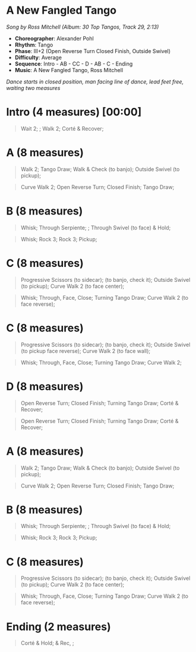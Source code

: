 # A New Fangled Tango
*Song by Ross Mitchell (Album: 30 Top Tangos, Track 29, 2:13)*

* **Choreographer**: Alexander Pohl
* **Rhythm**: Tango
* **Phase**: III+2 (Open Reverse Turn Closed Finish, Outside Swivel)
* **Difficulty**: Average
* **Sequence**: Intro - AB - CC - D - AB - C - Ending
* **Music**: A New Fangled Tango, Ross Mitchell

*Dance starts in closed position, man facing line of dance, lead feet free, waiting two measures*

# Intro (4 measures) [00:00]

> Wait 2; ; Walk 2; Corté & Recover;

# A (8 measures)

> Walk 2; Tango Draw; Walk & Check (to banjo); Outside Swivel (to pickup);

> Curve Walk 2; Open Reverse Turn; Closed Finish; Tango Draw;

# B (8 measures)

> Whisk; Through Serpiente; ; Through Swivel (to face) & Hold;

> Whisk; Rock 3; Rock 3; Pickup;

# C (8 measures)

> Progressive Scissors (to sidecar); (to banjo, check it); Outside Swivel (to pickup); Curve Walk 2 (to face center);

> Whisk; Through, Face, Close; Turning Tango Draw; Curve Walk 2 (to face reverse);

# C (8 measures)

> Progressive Scissors (to sidecar); (to banjo, check it); Outside Swivel (to pickup face reverse); Curve Walk 2 (to face wall);

> Whisk; Through, Face, Close; Turning Tango Draw; Curve Walk 2;

# D (8 measures)

> Open Reverse Turn; Closed Finish; Turning Tango Draw; Corté & Recover;

> Open Reverse Turn; Closed Finish; Turning Tango Draw; Corté & Recover;  

# A (8 measures)

> Walk 2; Tango Draw; Walk & Check (to banjo); Outside Swivel (to pickup);

> Curve Walk 2; Open Reverse Turn; Closed Finish; Tango Draw;

# B (8 measures)

> Whisk; Through Serpiente; ; Through Swivel (to face) & Hold;

> Whisk; Rock 3; Rock 3; Pickup;

# C (8 measures)

> Progressive Scissors (to sidecar); (to banjo, check it); Outside Swivel (to pickup); Curve Walk 2 (to face center);

> Whisk; Through, Face, Close; Turning Tango Draw; Curve Walk 2 (to face reverse);

# Ending (2 measures)

> Corté & Hold; & Rec, ;

